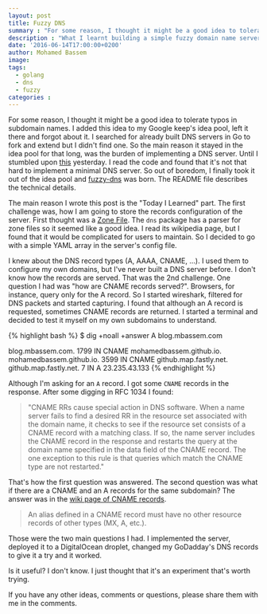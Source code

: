 ```yaml
---
layout: post
title: Fuzzy DNS
summary : "For some reason, I thought it might be a good idea to tolerate typos in subdomain names. I added this idea to my Google keep's idea pool, left it there and forgot about it. Few weeks later, fuzzy-dns was born. A simple fuzzy domain name server."
description : "What I learnt building a simple fuzzy domain name server."
date: '2016-06-14T17:00:00+0200'
author: Mohamed Bassem
image:
tags:
  - golang
  - dns
  - fuzzy
categories :
---
```


For some reason, I thought it might be a good idea to tolerate typos in subdomain names. I added this idea to my Google keep's idea pool, left it there and forgot about it. I searched for already built DNS servers in Go to fork and extend but I didn't find one. So the main reason it stayed in the idea pool for that long, was the burden of implementing a DNS server. Until I stumbled upon [this](https://github.com/mdp/PlaneBoard) yesterday. I read the code and found that it's not that hard to implement a minimal DNS server. So out of boredom, I finally took it out of the idea pool and [fuzzy-dns](https://github.com/MohamedBassem/fuzzy-dns) was born. The README file describes the technical details.

The main reason I wrote this post is the "Today I Learned" part. The first challenge was, how I am going to store the records configuration of the server. First thought was a [Zone File](https://en.wikipedia.org/wiki/Zone_file). The `dns` package has a parser for zone files so it seemed like a good idea. I read its wikipedia page, but I found that it would be complicated for users to maintain. So I decided to go with a simple YAML array in the server's config file.

I knew about the DNS record types (A, AAAA, CNAME, ...). I used them to configure my own domains, but I've never built a DNS server before. I don't know how the records are served. That was the 2nd challenge. One question I had was "how are CNAME records served?". Browsers, for instance, query only for the A record. So I started wireshark, filtered for DNS packets and started capturing. I found that although an A record is requested, sometimes CNAME records are returned. I started a terminal and decided to test it myself on my own subdomains to understand.

{% highlight bash %}
$ dig +noall +answer A blog.mbassem.com


blog.mbassem.com.       1799    IN      CNAME   mohamedbassem.github.io.
mohamedbassem.github.io. 3599   IN      CNAME   github.map.fastly.net.
github.map.fastly.net.  7       IN      A       23.235.43.133
{% endhighlight %}

Although I'm asking for an `A` record. I got some `CNAME` records in the response. After some digging in RFC 1034 I found:

> "CNAME RRs cause special action in DNS software.  When a name server
> fails to find a desired RR in the resource set associated with the
> domain name, it checks to see if the resource set consists of a CNAME
> record with a matching class.  If so, the name server includes the CNAME
> record in the response and restarts the query at the domain name
> specified in the data field of the CNAME record.  The one exception to
> this rule is that queries which match the CNAME type are not restarted."

That's how the first question was answered. The second question was what if there are a CNAME and an A records for the same subdomain? The answer was in the [wiki page of CNAME records](https://en.wikipedia.org/wiki/CNAME_record).

>An alias defined in a CNAME record must have no other resource records of other types (MX, A, etc.).

Those were the two main questions I had. I implemented the server, deployed it to a DigitalOcean droplet, changed my GoDadday's DNS records to give it a try and it worked.

Is it useful? I don't know. I just thought that it's an experiment that's worth trying.

If you have any other ideas, comments or questions, please share them with me in the comments.
